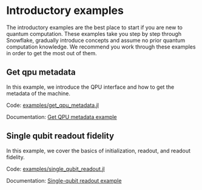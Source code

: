 # Introductory examples

The introductory examples are the best place to start if you are new to quantum computation. These examples take you step by step through Snowflake, gradually introduce concepts and assume no prior quantum computation knowledge. We recommend you work through these examples in order to get the most out of them.

## Get qpu metadata

In this example, we introduce the QPU interface and how to get the metadata of the machine.

Code: [examples/get\_qpu\_metadata.jl](https://github.com/anyonlabs/Snowflake.jl/blob/main/examples/get_qpu_metadata.jl)

Documentation: [Get QPU metadata example](./introductory/get_qpu_metadata.md.md)

## Single qubit readout fidelity

In this example, we cover the basics of initialization, readout, and readout fidelity.

Code: [examples/single\_qubit\_readout.jl](https://github.com/anyonlabs/Snowflake.jl/blob/main/examples/single_qubit_readout.jl)

Documentation: [Single-qubit readout example](./introductory/single_qubit_readout_fidelity.md)
